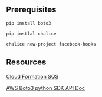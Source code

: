 ## Prerequisites

```shell
pip install boto3 
```

```shell
pip instlal chalice
```

```shell
chalice new-project facebook-hooks
```

## Resources

[Cloud Formation SQS](https://docs.aws.amazon.com/AWSCloudFormation/latest/UserGuide/aws-properties-sqs-queues.html)

[AWS Boto3 python SDK API Doc](https://boto3.amazonaws.com/v1/documentation/api/latest/reference/services/index.html)
